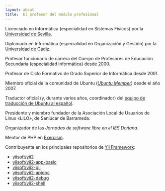 ```yaml
---
layout: about
title:  El profesor del módulo profesional
---
```


<!--author-->

Licenciado en Informática (especialidad en Sistemas Físicos) por la [Universidad de Sevilla](http://www.us.es).

Diplomado en Informática (especialidad en Organización y Gestión) por la [Universidad de Cádiz](https://www.uca.es).

Profesor funcionario de carrera del Cuerpo de Profesores de Educación Secundaria (especialidad Informática) desde 2000.

Profesor de Ciclo Formativo de Grado Superior de Informática desde 2001.

Miembro oficial de la comunidad de Ubuntu ([*Ubuntu Member*](https://wiki.ubuntu.com/Membership)) desde el año 2007.

Traductor oficial (y, durante varios años, coordinador) del [equipo de traducción de Ubuntu al español](https://wiki.ubuntu.com//UbuntuSpanishTranslators).

Presidente y miembro fundador de la Asociación Local de Usuarios de Linux «LILO», de Sanlúcar de Barrameda.

Organizador de las *Jornadas de software libre en el IES Doñana*.

Mentor de PHP en [Exercism](https://exercism.io/tracks/php/mentors).

Contribuyente en los principales repositorios de [Yii Framework](https://www.yiiframework.com):

- [yiisoft/yii2](https://github.com/yiisoft/yii2/pulls?utf8=%E2%9C%93&q=is%3Apr+author%3Aricpelo+is%3Amerged)
- [yiisoft/yii2-app-basic](https://github.com/yiisoft/yii2-app-basic/pulls?utf8=%E2%9C%93&q=is%3Apr+author%3Aricpelo+is%3Amerged)
- [yiisoft/yii2-gii](https://github.com/yiisoft/yii2-gii/pulls?q=is%3Apr+author%3Aricpelo+is%3Amerged)
- [yiisoft/yii2-apidoc](https://github.com/yiisoft/yii2-apidoc/pulls?utf8=%E2%9C%93&q=is%3Apr+author%3Aricpelo+is%3Amerged)
- [yiisoft/yii2-debug](https://github.com/yiisoft/yii2-debug/pulls?utf8=%E2%9C%93&q=is%3Apr+author%3Aricpelo+is%3Amerged)
- [yiisoft/yii2-shell](https://github.com/yiisoft/yii2-shell/pulls?utf8=%E2%9C%93&q=is%3Apr+author%3Aricpelo+is%3Amerged)

